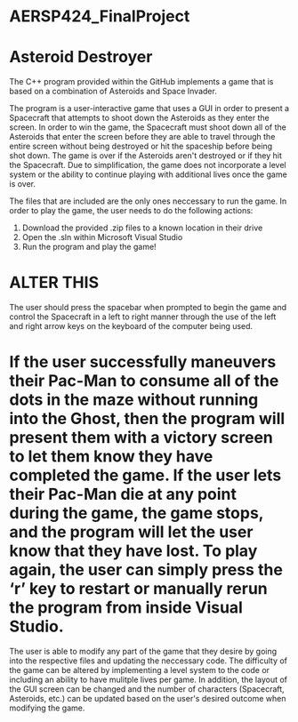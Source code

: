 # AERSP424_FinalProject
# Asteroid Destroyer

The C++ program provided within the GitHub implements a game that is based on a combination of Asteroids and Space Invader. 

The program is a user-interactive game that uses a GUI in order to present a Spacecraft that attempts to shoot down the Asteroids as they enter the screen. In order to win the game, the Spacecraft must shoot down all of the Asteroids that enter the screen before they are able to travel through the entire screen without being destroyed or hit the spaceship before being shot down. The game is over if the Asteroids aren't destroyed or if they hit the Spacecraft. Due to simplification, the game does not incorporate a level system or the ability to continue playing with additional lives once the game is over. 


The files that are included are the only ones neccessary to run the game. 
In order to play the game, the user needs to do the following actions:
1. Download the provided .zip files to a known location in their drive
2. Open the .sln within Microsoft Visual Studio
3. Run the program and play the game!

# ALTER THIS 
The user should press the spacebar when prompted to begin the game and control the Spacecraft in a left to right manner through the use of the left and right arrow keys on the keyboard of the computer being used. 

# If the user successfully maneuvers their Pac-Man to consume all of the dots in the maze without running into the Ghost, then the program will present them with a victory screen to let them know they have completed the game. If the user lets their Pac-Man die at any point during the game, the game stops, and the program will let the user know that they have lost. To play again, the user can simply press the ‘r’ key to restart or manually rerun the program from inside Visual Studio.

The user is able to modify any part of the game that they desire by going into the respective files and updating the neccessary code. The difficulty of the game can be altered by implementing a level system to the code or including an ability to have mulitple lives per game. In addition, the layout of the GUI screen can be changed and the number of characters (Spacecraft, Asteroids, etc.) can be updated based on the user's desired outcome when modifying the game. 
